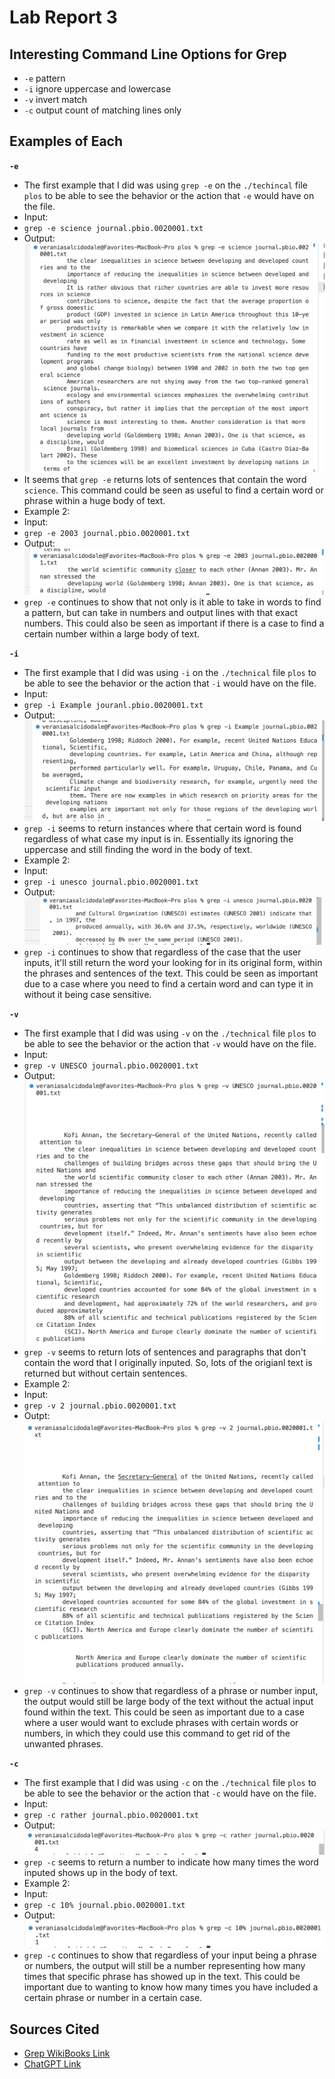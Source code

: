 # Lab Report 3
## Interesting Command Line Options for Grep
* ``-e`` pattern
* ``-i`` ignore uppercase and lowercase
* ``-v`` invert match
* ``-c`` output count of matching lines only
## Examples of Each
**``-e``**
* The first example that I did was using ``grep -e`` on the ``./techincal`` file ``plos`` to be able to see the behavior or the action that ``-e``
would have on the file.
* Input:
* ``grep -e science journal.pbio.0020001.txt``
* Output:
 ![Image](https://github.com/vesalcido/cse-15l-lab-report3/blob/main/Screen%20Shot%202023-05-09%20at%2010.20.23%20PM.png)
* It seems that ``grep -e`` returns lots of sentences that contain the word ``science``. This command could be seen as useful to find a certain word or phrase within a huge body of text.
* Example 2:
* Input:
* ``grep -e 2003 journal.pbio.0020001.txt``
* Output:
![Image](https://github.com/vesalcido/cse-15l-lab-report3/blob/main/Screen%20Shot%202023-05-09%20at%2010.31.10%20PM.png)
* ``grep -e`` continues to show that not only is it able to take in words to find a pattern, but can take in numbers and output lines with that exact numbers. This could also be seen as important if there is a case to find a certain number within a large body of text.

**``-i``**
* The first example that I did was using ``-i`` on the ``./technical`` file ``plos`` to be able to see the behavior or the action that ``-i`` would have on the file.
* Input:
* ``grep -i Example jouranl.pbio.0020001.txt``
* Output:
![Image](https://github.com/vesalcido/cse-15l-lab-report3/blob/main/Screen%20Shot%202023-05-10%20at%205.25.05%20PM.png)
* ``grep -i`` seems to return instances where that certain word is found regardless of what case my input is in. Essentially its ignoring the uppercase and still finding the word in the body of text.
* Example 2:
* Input:
* ``grep -i unesco journal.pbio.0020001.txt``
* Output:
![Image](https://github.com/vesalcido/cse-15l-lab-report3/blob/main/Screen%20Shot%202023-05-10%20at%205.34.24%20PM.png)
* ``grep -i`` continues to show that regardless of the case that the user inputs, it'll still return the word your looking for in its original form, within the phrases and sentences of the text. This could be seen as important due to a case where you need to find a certain word and can type it in without it being case sensitive.

**``-v``**
* The first example that I did was using ``-v`` on the ``./technical`` file ``plos`` to be able to see the behavior or the action that ``-v`` would have on the file.
* Input:
* ``grep -v UNESCO journal.pbio.0020001.txt``
* Output:
![Image](https://github.com/vesalcido/cse-15l-lab-report3/blob/main/Screen%20Shot%202023-05-10%20at%205.47.45%20PM.png)
* ``grep -v`` seems to return lots of sentences and paragraphs that don't contain the word that I originally inputed. So, lots of the origianl text is returned but without certain sentences.
* Example 2:
* Input:
* ``grep -v 2 journal.pbio.0020001.txt`` 
* Outpt:
![Image](https://github.com/vesalcido/cse-15l-lab-report3/blob/main/Screen%20Shot%202023-05-10%20at%206.01.31%20PM.png)
* ``grep -v`` continues to show that regardless of a phrase or number input, the output would still be large body of the text without the actual input found within the text. This could be seen as important due to a case where a user would want to exclude phrases with certain words or numbers, in which they could use this command to get rid of the unwanted phrases.

**``-c``**
* The first example that I did was using ``-c`` on the ``./technical`` file ``plos`` to be able to see the behavior or the action that ``-c`` would have on the file.
* Input:
* ``grep -c rather journal.pbio.0020001.txt``
* Output:
![Image](https://github.com/vesalcido/cse-15l-lab-report3/blob/main/Screen%20Shot%202023-05-10%20at%206.21.44%20PM.png)
* ``grep -c`` seems to return a number to indicate how many times the word inputed shows up in the body of text.
* Example 2:
* Input:
* ``grep -c 10% journal.pbio.0020001.txt``
* Output:
![Image](https://github.com/vesalcido/cse-15l-lab-report3/blob/main/Screen%20Shot%202023-05-10%20at%206.27.51%20PM.png)
* ``grep -c`` continues to show that regardless of your input being a phrase or numbers, the output will still be a number representing how many times that specific phrase has showed up in the text. This could be important due to wanting to know how many times you have included a certain phrase or number in a certain case.

## Sources Cited
* [Grep WikiBooks Link](https://en.wikibooks.org/wiki/Grep)
* [ChatGPT Link](https://chat.openai.com/?model=text-davinci-002-render-sha)


    
